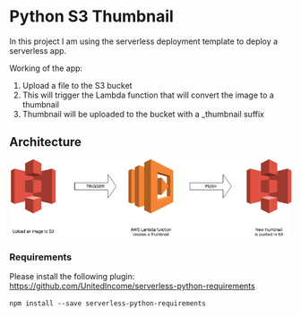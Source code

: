 # Python S3 Thumbnail
In this project I am using the serverless deployment template to deploy a serverless app.

Working of the app:
1. Upload a file to the S3 bucket
2. This will trigger the Lambda function that will convert the image to a thumbnail
3. Thumbnail will be uploaded to the bucket with a _thumbnail suffix

## Architecture

![architecture](aws-s3-thumbnail-lambda.png)
### Requirements

Please install the following plugin:
https://github.com/UnitedIncome/serverless-python-requirements

```
npm install --save serverless-python-requirements
```
